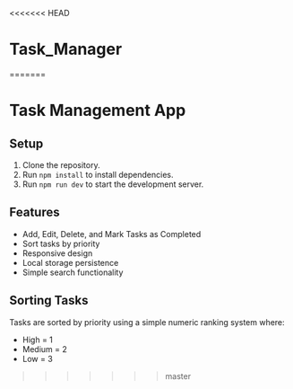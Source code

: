 <<<<<<< HEAD
# Task_Manager
=======
# Task Management App

## Setup
1. Clone the repository.
2. Run `npm install` to install dependencies.
3. Run `npm run dev` to start the development server.

## Features
- Add, Edit, Delete, and Mark Tasks as Completed
- Sort tasks by priority
- Responsive design
- Local storage persistence
- Simple search functionality

## Sorting Tasks
Tasks are sorted by priority using a simple numeric ranking system where:
- High = 1
- Medium = 2
- Low = 3
>>>>>>> master
